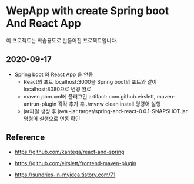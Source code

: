 # WepApp with create Spring boot And React App

  이 프로젝트는 학습용도로 만들어진 프로젝트입니다.
  
## 2020-09-17
  - Spring boot 와 React App 을 연동
    - React의 포트 localhost:3000을 Spring boot의 포트와 같이 localhost:8080으로 변경 완료
    - maven pom.xml에 플러그인 artifact: com.github.eirslett, maven-antrun-plugin 각각 추가 후 ./mvnw clean install 명령어 실행
    - jar파일 생성 후 java -jar target/spring-and-react-0.0.1-SNAPSHOT.jar 명령어 실행으로 연동 확인
  

## Reference

  - https://github.com/kantega/react-and-spring
  
  - https://github.com/eirslett/frontend-maven-plugin
  
  - https://sundries-in-myidea.tistory.com/71

